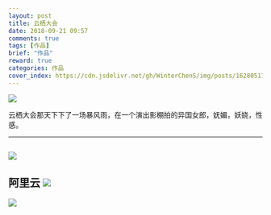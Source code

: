 ```yaml
---
layout: post
title: 云栖大会
date: 2018-09-21 09:57
comments: true
tags: [作品]
brief: "作品"
reward: true
categories: 作品
cover_index: https://cdn.jsdelivr.net/gh/WinterChenS/img/posts/1628051706202786.jpg
---
```


![](https://cdn.jsdelivr.net/gh/WinterChenS/img/posts/1628051706780148.jpg)

云栖大会那天下下了一场暴风雨，在一个演出影棚拍的异国女郎，妩媚，妖娆，性感。

---

![](https://cdn.jsdelivr.net/gh/WinterChenS/img/posts/1628051895404156.jpg)
---
阿里云
![](https://cdn.jsdelivr.net/gh/WinterChenS/img/posts/1628051896315098.jpg)
---

![](https://cdn.jsdelivr.net/gh/WinterChenS/img/posts/1628051897085630.jpg)